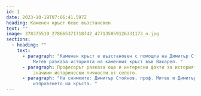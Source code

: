 ```yaml
---
id: 1
date: 2023-10-19T07:06:41.597Z
heading: Каменен кръст беше възстановен
text: ""
image: 378375519_278665371718742_477135059126331173_n.jpg
sections:
  - heading: ""
    text:
      - paragraph: "Каменен кръст е възстановен с помощта на Димитър Стойнов. Проф.
          Митев разказа историята на каменния кръст във Вакарел. "
      - paragraph: Професорът разказа още и интересни факти за историята на Вакарел и за
          значими исторически личности от селото.
      - paragraph: "На снимките: Димитър Стойнов, проф. Митев и Димитър Гелев при
          изправянето на кръста. "
---
```

